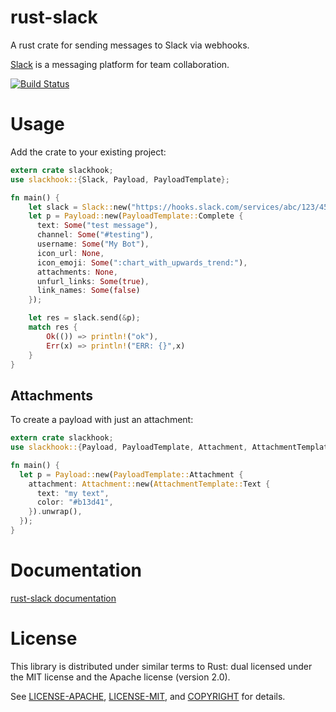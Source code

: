 # rust-slack

A rust crate for sending messages to Slack via webhooks.

[Slack](https://slack.com/) is a messaging platform for team collaboration.

[![Build Status](https://travis-ci.org/frostly/rust-slack.png?branch=master)](https://travis-ci.org/frostly/rust-slack)

# Usage

Add the crate to your existing project:

```rust
extern crate slackhook;
use slackhook::{Slack, Payload, PayloadTemplate};

fn main() {
    let slack = Slack::new("https://hooks.slack.com/services/abc/123/45z");
    let p = Payload::new(PayloadTemplate::Complete {
      text: Some("test message"),
      channel: Some("#testing"),
      username: Some("My Bot"),
      icon_url: None,
      icon_emoji: Some(":chart_with_upwards_trend:"),
      attachments: None,
      unfurl_links: Some(true),
      link_names: Some(false)
    });

    let res = slack.send(&p);
    match res {
        Ok(()) => println!("ok"),
        Err(x) => println!("ERR: {}",x)
    }
}
```

## Attachments

To create a payload with just an attachment:

```rust
extern crate slackhook;
use slackhook::{Payload, PayloadTemplate, Attachment, AttachmentTemplate};

fn main() {
  let p = Payload::new(PayloadTemplate::Attachment {
    attachment: Attachment::new(AttachmentTemplate::Text {
      text: "my text",
      color: "#b13d41",
    }).unwrap(),
  });
}
```

# Documentation

[rust-slack documentation](http://open.frostly.com/rust-slack)

# License

This library is distributed under similar terms to Rust: dual licensed under the MIT license and the Apache license (version 2.0).

See [LICENSE-APACHE](LICENSE-APACHE), [LICENSE-MIT](LICENSE-MIT), and [COPYRIGHT](COPYRIGHT) for details.
